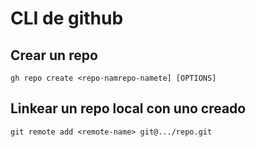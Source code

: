 # CLI de github

## Crear un repo

`gh repo create <repo-namrepo-namete] [OPTIONS]`

## Linkear un repo local con uno creado

`git remote add <remote-name> git@.../repo.git`
